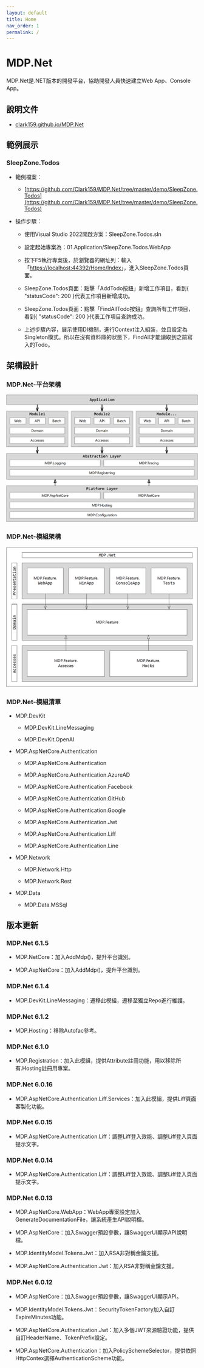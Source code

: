 ```yaml
---
layout: default
title: Home
nav_order: 1
permalink: /
---
```


# MDP.Net 

MDP.Net是.NET版本的開發平台，協助開發人員快速建立Web App、Console App。


## 說明文件

- [clark159.github.io/MDP.Net](https://clark159.github.io/MDP.Net/)


## 範例展示

### SleepZone.Todos

- 範例檔案：

  - [https://github.com/Clark159/MDP.Net/tree/master/demo/SleepZone.Todos](https://github.com/Clark159/MDP.Net/tree/master/demo/SleepZone.Todos)

- 操作步驟：

  - 使用Visual Studio 2022開啟方案：SleepZone.Todos.sln
  
  - 設定起始專案為：01.Application/SleepZone.Todos.WebApp
  
  - 按下F5執行專案後，於瀏覽器的網址列：輸入「[https://localhost:44392/Home/Index](https://localhost:44392/Home/Index)」，進入SleepZone.Todos頁面。
  
  - SleepZone.Todos頁面：點擊「AddTodo按鈕」新增工作項目，看到{ "statusCode": 200 }代表工作項目新增成功。

  - SleepZone.Todos頁面：點擊「FindAllTodo按鈕」查詢所有工作項目，看到{ "statusCode": 200 }代表工作項目查詢成功。
  
  - 上述步驟內容，展示使用DI機制，進行Context注入組裝，並且設定為Singleton模式。所以在沒有資料庫的狀態下，FindAll才能讀取到之前寫入的Todo。

     
## 架構設計

### MDP.Net-平台架構

![MDP.Net-平台架構](https://raw.githubusercontent.com/Clark159/MDP.Net/master/docs/MDP.Net-平台架構.png)

### MDP.Net-模組架構

![MDP.Net-專案架構](https://raw.githubusercontent.com/Clark159/MDP.Net/master/docs/MDP.Net-專案架構.png)

### MDP.Net-模組清單

- MDP.DevKit
  
  - MDP.DevKit.LineMessaging

  - MDP.DevKit.OpenAI 
 
- MDP.AspNetCore.Authentication

  - MDP.AspNetCore.Authentication
  
  - MDP.AspNetCore.Authentication.AzureAD
  
  - MDP.AspNetCore.Authentication.Facebook
  
  - MDP.AspNetCore.Authentication.GitHub
  
  - MDP.AspNetCore.Authentication.Google
  
  - MDP.AspNetCore.Authentication.Jwt
  
  - MDP.AspNetCore.Authentication.Liff
  
  - MDP.AspNetCore.Authentication.Line

- MDP.Network
  
  - MDP.Network.Http
  
  - MDP.Network.Rest
  
- MDP.Data

  - MDP.Data.MSSql


## 版本更新

### MDP.Net 6.1.5

- MDP.NetCore：加入AddMdp()，提升平台識別。

- MDP.AspNetCore：加入AddMdp()，提升平台識別。

### MDP.Net 6.1.4

- MDP.DevKit.LineMessaging：遷移此模組，遷移至獨立Repo進行維護。

### MDP.Net 6.1.2

- MDP.Hosting：移除Autofac參考。

### MDP.Net 6.1.0

- MDP.Registration：加入此模組，提供Attribute註冊功能，用以移除所有.Hosting註冊用專案。

### MDP.Net 6.0.16

- MDP.AspNetCore.Authentication.Liff.Services：加入此模組，提供Liff頁面客製化功能。

### MDP.Net 6.0.15

- MDP.AspNetCore.Authentication.Liff：調整Liff登入效能、調整Liff登入頁面提示文字。

### MDP.Net 6.0.14

- MDP.AspNetCore.Authentication.Liff：調整Liff登入效能、調整Liff登入頁面提示文字。

### MDP.Net 6.0.13

- MDP.AspNetCore.WebApp：WebApp專案設定加入GenerateDocumentationFile，讓系統產生API說明檔。

- MDP.AspNetCore：加入Swagger預設參數，讓SwaggerUI顯示API說明檔。

- MDP.IdentityModel.Tokens.Jwt：加入RSA非對稱金鑰支援。

- MDP.AspNetCore.Authentication.Jwt：加入RSA非對稱金鑰支援。

### MDP.Net 6.0.12

- MDP.AspNetCore：加入Swagger預設參數，讓SwaggerUI顯示API。

- MDP.IdentityModel.Tokens.Jwt：SecurityTokenFactory加入自訂ExpireMinutes功能。

- MDP.AspNetCore.Authentication.Jwt：加入多個JWT來源驗證功能，提供自訂HeaderName、TokenPrefix設定。

- MDP.AspNetCore.Authentication：加入PolicySchemeSelector，提供依照HttpContex選擇AuthenticationScheme功能。